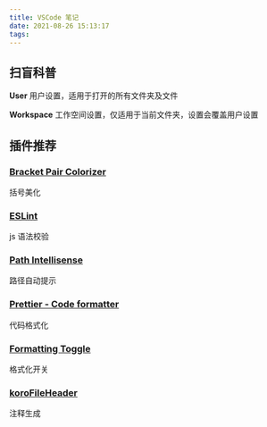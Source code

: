 ```yaml
---
title: VSCode 笔记
date: 2021-08-26 15:13:17
tags:
---
```


## 扫盲科普

**User** 用户设置，适用于打开的所有文件夹及文件

**Workspace** 工作空间设置，仅适用于当前文件夹，设置会覆盖用户设置

## 插件推荐

### [Bracket Pair Colorizer](https://marketplace.visualstudio.com/items?itemName=CoenraadS.bracket-pair-colorizer)

括号美化

### [ESLint](https://marketplace.visualstudio.com/items?itemName=dbaeumer.vscode-eslint)

js 语法校验

### [Path Intellisense](https://marketplace.visualstudio.com/items?itemName=christian-kohler.path-intellisense)

路径自动提示

### [Prettier - Code formatter](https://marketplace.visualstudio.com/items?itemName=esbenp.prettier-vscode)

代码格式化

### [Formatting Toggle](https://marketplace.visualstudio.com/items?itemName=tombonnike.vscode-status-bar-format-toggle)

格式化开关

### [koroFileHeader](https://marketplace.visualstudio.com/items?itemName=OBKoro1.korofileheader)

注释生成
